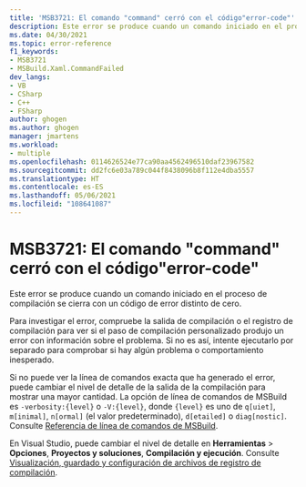 ```yaml
---
title: 'MSB3721: El comando "command" cerró con el código"error-code"'
description: Este error se produce cuando un comando iniciado en el proceso de compilación se cierra con un código de error distinto de cero.
ms.date: 04/30/2021
ms.topic: error-reference
f1_keywords:
- MSB3721
- MSBuild.Xaml.CommandFailed
dev_langs:
- VB
- CSharp
- C++
- FSharp
author: ghogen
ms.author: ghogen
manager: jmartens
ms.workload:
- multiple
ms.openlocfilehash: 0114626524e77ca90aa4562496510daf23967582
ms.sourcegitcommit: dd2fc6e03a789c044f8438096b8f112e4dba5557
ms.translationtype: HT
ms.contentlocale: es-ES
ms.lasthandoff: 05/06/2021
ms.locfileid: "108641087"
---
```

# <a name="msb3721-the-command-command-exited-with-code-error-code"></a>MSB3721: El comando "command" cerró con el código"error-code"

Este error se produce cuando un comando iniciado en el proceso de compilación se cierra con un código de error distinto de cero.

Para investigar el error, compruebe la salida de compilación o el registro de compilación para ver si el paso de compilación personalizado produjo un error con información sobre el problema. Si no es así, intente ejecutarlo por separado para comprobar si hay algún problema o comportamiento inesperado.

Si no puede ver la línea de comandos exacta que ha generado el error, puede cambiar el nivel de detalle de la salida de la compilación para mostrar una mayor cantidad. La opción de línea de comandos de MSBuild es `-verbosity:{level}` o `-V:{level}`, donde `{level}` es uno de `q[uiet]`, `m[inimal]`, `n[ormal]` (el valor predeterminado), `d[etailed]` o `diag[nostic]`. Consulte [Referencia de línea de comandos de MSBuild](../msbuild-command-line-reference.md).

En Visual Studio, puede cambiar el nivel de detalle en **Herramientas** > **Opciones**, **Proyectos y soluciones**, **Compilación y ejecución**. Consulte [Visualización, guardado y configuración de archivos de registro de compilación](../../ide/how-to-view-save-and-configure-build-log-files.md#to-change-the-amount-of-information-included-in-the-build-log).
